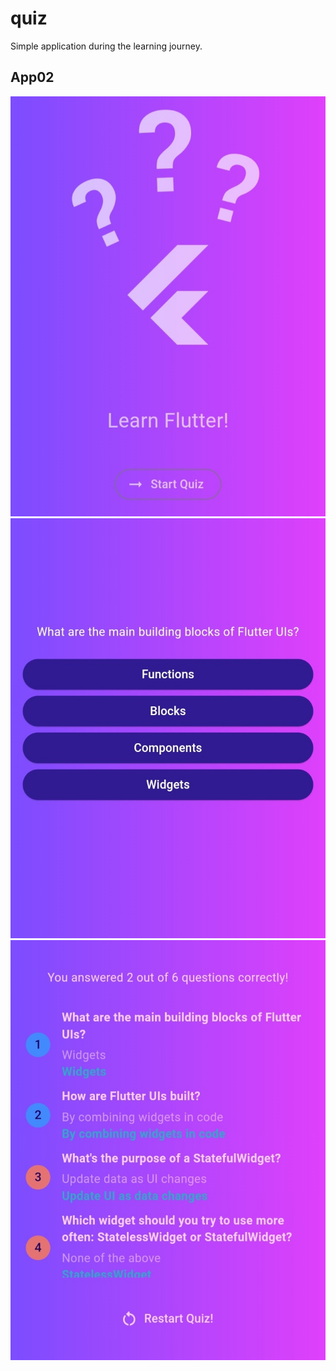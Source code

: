 # quiz

Simple application during the learning journey.

## App02

![Screenshot](assets/images/screen1.jpg)  ![Screenshot](assets/images/screen2.jpg)  ![Screenshot](assets/images/screen3.jpg)
